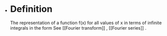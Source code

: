 - # Definition
  
  The representation of a function f(x) for all values of x in terms of
  infinite integrals in the form See [[Fourier transform]] , [[Fourier series]] .